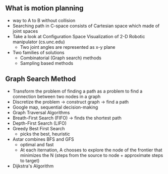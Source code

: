 ## What is motion planning
- way to A to B without collision
- Searching path in C-space consists of Cartesian space  which made of joint spaces
- Take a look at Configuration Space Visualization of 2-D Robotic manipulator (cs.unc.edu)
	- Two joint angles are represented as x-y plane
- Two families of solutions
	- Combinatorial (Graph search) methods
	- Sampling based methods
## Graph Search Method
- Transform the problem of finding a path as a problem to find a connection between two nodes in a graph
- Discretize the problem → construct graph → find a path
- Google map, sequential decision-making
- Graph Traversal Algorithms
- Breath-First Search (FIFO) → finds the shortest path
- Depth-First Search (LIFO) 
- Greedy Best First Search
	- picks the best, heuristic
- Astar combines BFS and GFS
	- optimal and fast
	- At each iternation, A chooses to explore the node of the frontier that minimizes the N (steps from the source to node + approximate steps to target)
- Dijkstra's Algorithm